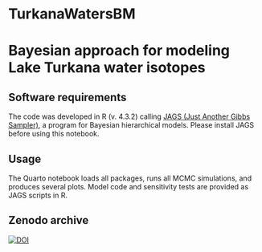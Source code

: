 # TurkanaWatersBM
# Bayesian approach for modeling Lake Turkana water isotopes

## Software requirements

The code was developed in R (v. 4.3.2) calling [JAGS (Just Another Gibbs Sampler)](https://sourceforge.net/projects/mcmc-jags/), a program for Bayesian hierarchical models. Please install JAGS before using this notebook.

## Usage

The Quarto notebook loads all packages, runs all MCMC simulations, and produces several plots. Model code and sensitivity tests are provided as JAGS scripts in R. 

## Zenodo archive

[![DOI](https://zenodo.org/badge/742097730.svg)](https://zenodo.org/doi/10.5281/zenodo.10668926)
